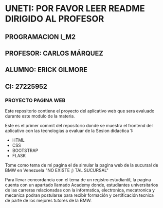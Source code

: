 # UNETI: POR FAVOR LEER README DIRIGIDO AL PROFESOR

 ## PROGRAMACION I_M2
 ## PROFESOR: CARLOS MÁRQUEZ
 ## ALUMNO: ERICK GILMORE
 ## CI: 27225952

### PROYECTO PAGINA WEB

Este repositorio contiene el proyecto del aplicativo web que sera evaluado 
durante este modulo de la materia.

Este es el primer commit del repositorio donde se muestra el frontend del aplicativo
con las tecnologias a evaluar de la Sesion didactica 1:

- HTML
- CSS
- BOOTSTRAP
- FLASK

Tome como tema de mi pagina el de simular la pagina web de la sucursal de BMW en 
Venezuela "NO EXISTE ;) TAL SUCURSAL"

Para llevar concordancia con el tema de un registro estudiantil, la pagina cuenta
con un apartado llamado Academy donde, estudiantes universitarios de las carreras
relacionadas con la informatica, electronica, mecatronica y mecanica podran postularse
para recibir formación y certificación tecnica de parte de los mejores tutores de la BMW.
